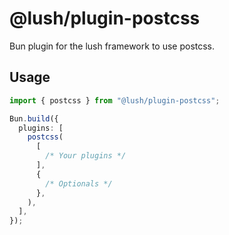 # @lush/plugin-postcss

Bun plugin for the lush framework to use postcss.

## Usage

```ts
import { postcss } from "@lush/plugin-postcss";

Bun.build({
  plugins: [
    postcss(
      [
        /* Your plugins */
      ],
      {
        /* Optionals */
      },
    ),
  ],
});
```
